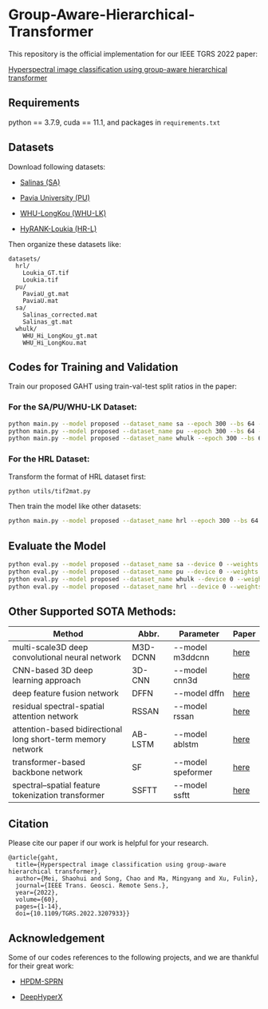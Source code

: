 # Group-Aware-Hierarchical-Transformer

This repository is the official implementation for our IEEE TGRS 2022 paper:

[Hyperspectral image classification using group-aware hierarchical transformer](https://www.doi.org/10.1109/TGRS.2022.3207933)

## Requirements

python == 3.7.9, cuda == 11.1, and packages in `requirements.txt`

## Datasets

Download following datasets:

- [Salinas (SA)](https://www.ehu.eus/ccwintco/index.php/Hyperspectral_Remote_Sensing_Scenes)

- [Pavia University (PU)](https://www.ehu.eus/ccwintco/index.php/Hyperspectral_Remote_Sensing_Scenes)

- [WHU-LongKou (WHU-LK)](http://rsidea.whu.edu.cn/resource_WHUHi_sharing.htm)

- [HyRANK-Loukia (HR-L)](https://www2.isprs.org/commissions/comm3/wg4/hyrank/)

Then organize these datasets like:

```
datasets/
  hrl/
    Loukia_GT.tif
    Loukia.tif
  pu/
    PaviaU_gt.mat
    PaviaU.mat
  sa/
    Salinas_corrected.mat
    Salinas_gt.mat
  whulk/
    WHU_Hi_LongKou_gt.mat
    WHU_Hi_LongKou.mat
```

## Codes for Training and Validation

Train our proposed GAHT using train-val-test split ratios in the paper: 

### For the SA/PU/WHU-LK Dataset:

```bash
python main.py --model proposed --dataset_name sa --epoch 300 --bs 64 --device 0 --ratio 0.02
python main.py --model proposed --dataset_name pu --epoch 300 --bs 64 --device 0 --ratio 0.02
python main.py --model proposed --dataset_name whulk --epoch 300 --bs 64 --device 0 --ratio 0.01
```

### For the HRL Dataset:

Transform the format of HRL dataset first:

```bash
python utils/tif2mat.py
```

Then train the model like other datasets: 

```bash
python main.py --model proposed --dataset_name hrl --epoch 300 --bs 64 --device 0 --ratio 0.06
```

## Evaluate the Model

```bash
python eval.py --model proposed --dataset_name sa --device 0 --weights ./checkpoints/proposed/sa/0
python eval.py --model proposed --dataset_name pu --device 0 --weights ./checkpoints/proposed/pu/0
python eval.py --model proposed --dataset_name whulk --device 0 --weights ./checkpoints/proposed/whulk/0
python eval.py --model proposed --dataset_name hrl --device 0 --weights ./checkpoints/proposed/hrl/0
```

## Other Supported SOTA Methods:

| Method                                                       | Abbr.    | Parameter         | Paper                                                 |
| ------------------------------------------------------------ | -------- | ----------------- | ----------------------------------------------------- |
| multi-scale3D deep convolutional neural network              | M3D-DCNN | --model m3ddcnn   | [here](https://ieeexplore.ieee.org/document/8297014)  |
| CNN-based 3D deep learning approach                          | 3D-CNN   | --model cnn3d     | [here](https://ieeexplore.ieee.org/document/8344565/) |
| deep feature fusion network                                  | DFFN     | --model dffn      | [here](https://ieeexplore.ieee.org/document/8283837)  |
| residual spectral-spatial attention network                  | RSSAN    | --model rssan     | [here](https://ieeexplore.ieee.org/document/9103247)  |
| attention-based bidirectional long short-term memory network | AB-LSTM  | --model ablstm    | [here](https://ieeexplore.ieee.org/document/9511338)  |
| transformer-based backbone network                           | SF       | --model speformer | [here](https://ieeexplore.ieee.org/document/9627165)  |
| spectral–spatial feature tokenization transformer            | SSFTT    | --model ssftt     | [here](https://ieeexplore.ieee.org/document/9684381)  |

## Citation

Please cite our paper if our work is helpful for your research.

```
@article{gaht,
  title={Hyperspectral image classification using group-aware hierarchical transformer},
  author={Mei, Shaohui and Song, Chao and Ma, Mingyang and Xu, Fulin},
  journal={IEEE Trans. Geosci. Remote Sens.},
  year={2022},
  volume={60},
  pages={1-14},
  doi={10.1109/TGRS.2022.3207933}}
```

## Acknowledgement

Some of our codes references to the following projects, and we are thankful for their great work:

- [HPDM-SPRN](https://github.com/shangsw/HPDM-SPRN)

- [DeepHyperX](https://github.com/nshaud/DeepHyperX)
